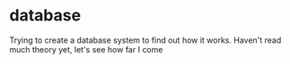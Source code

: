 # database
Trying to create a database system to find out how it works. Haven't read much theory yet, let's see how far I come
